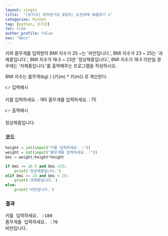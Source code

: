 ```yaml
---
layout: single
title:  "[모각코] 파이썬기초 8일차: 도전과제 해결하기-1"
categories: Python
tag: [python, 모각코]
toc: true
author_profile: false
nav: "docs"
---
```


키와 몸무게를 입력받아 BMI 지수가 25 ~는 '비만입니다.', BMI 지수가 23 ~ 25는 '과체중입니다.', BMI 지수가 18.5 ~ 23은 '정상체중입니다.', BMI 지수가 18.5 미만일 경우에는 '저체중입니다.'를 출력해주는 프로그램을 작성하시오.



BMI 지수는 몸무게(kg) / {키(m) * 키(m)} 로 계산한다.




👉 입력예시



키를 입력하세요. : 185
몸무게를 입력하세요. : 75


👉 출력예시



정상체중입니다.



### 코드


```python
height = int(input("키를 입력하세요. :"))
weight = int(input("몸무게를 입력하세요. :"))
bmi = weight/height*height

if bmi >= 18.5 and bmi <23:
    print('정상체중입니다.')
elif bmi >= 23 and bmi < 25:
    print('과제충입니다.')
else:
    print('비만입니다.')
```



### 결과

<pre>
키를 입력하세요. :180
몸무게를 입력하세요. :70
비만입니다.
</pre>
